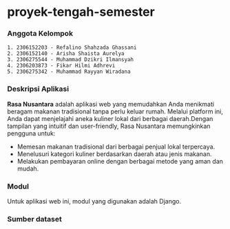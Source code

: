 # proyek-tengah-semester
### Anggota Kelompok
    1. 2306152203 - Refalino Shahzada Ghassani
    2. 2306152140 - Arisha Shaista Aurelya
    3. 2306275544 - Muhammad Dzikri Ilmansyah
    4. 2306203873 - Fikar Hilmi Adhrevi
    5. 2306275342 - Muhammad Rayyan Wiradana

### Deskripsi Aplikasi
**Rasa Nusantara** adalah aplikasi web yang memudahkan Anda menikmati beragam makanan tradisional tanpa perlu keluar rumah. Melalui platform ini, Anda dapat menjelajahi aneka kuliner lokal dari berbagai daerah.Dengan tampilan yang intuitif dan user-friendly, Rasa Nusantara memungkinkan pengguna untuk:
- Memesan makanan tradisional dari berbagai penjual lokal terpercaya.
- Menelusuri kategori kuliner berdasarkan daerah atau jenis makanan.
- Melakukan pembayaran online dengan berbagai metode yang aman dan mudah.

### Modul
Untuk aplikasi web ini, modul yang digunakan adalah Django.

### Sumber dataset

### 